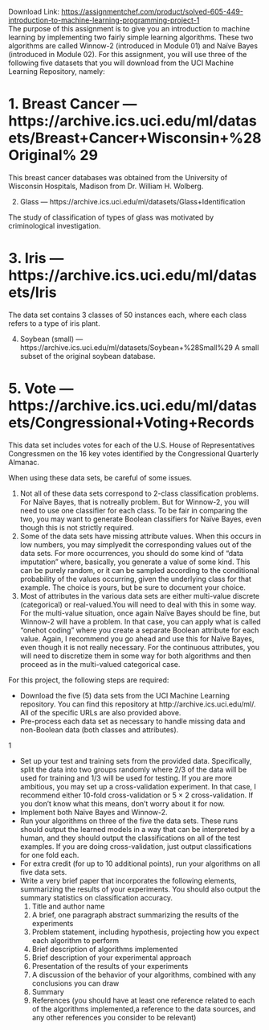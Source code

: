 Download Link: https://assignmentchef.com/product/solved-605-449-introduction-to-machine-learning-programming-project-1
<br>
The purpose of this assignment is to give you an introduction to machine learning by implementing two fairly simple learning algorithms. These two algorithms are called Winnow-2 (introduced in Module 01) and Naïve Bayes (introduced in Module 02). For this assignment, you will use three of the following five datasets that you will download from the UCI Machine Learning Repository, namely:

<h1>1. Breast Cancer — https://archive.ics.uci.edu/ml/datasets/Breast+Cancer+Wisconsin+%28Original% 29</h1>

This breast cancer databases was obtained from the University of Wisconsin Hospitals, Madison from Dr. William H. Wolberg.

<ol start="2">

 <li>Glass — https://archive.ics.uci.edu/ml/datasets/Glass+Identification</li>

</ol>

The study of classification of types of glass was motivated by criminological investigation.

<h1>3. Iris — https://archive.ics.uci.edu/ml/datasets/Iris</h1>

The data set contains 3 classes of 50 instances each, where each class refers to a type of iris plant.

<ol start="4">

 <li>Soybean (small) — https://archive.ics.uci.edu/ml/datasets/Soybean+%28Small%29 A small subset of the original soybean database.</li>

</ol>

<h1>5. Vote — https://archive.ics.uci.edu/ml/datasets/Congressional+Voting+Records</h1>

This data set includes votes for each of the U.S. House of Representatives Congressmen on the 16 key votes identified by the Congressional Quarterly Almanac.

When using these data sets, be careful of some issues.

<ol>

 <li>Not all of these data sets correspond to 2-class classification problems. For Naïve Bayes, that is notreally problem. But for Winnow-2, you will need to use one classifier for each class. To be fair in comparing the two, you may want to generate Boolean classifiers for Naïve Bayes, even though this is not strictly required.</li>

 <li>Some of the data sets have missing attribute values. When this occurs in low numbers, you may simplyedit the corresponding values out of the data sets. For more occurrences, you should do some kind of “data imputation” where, basically, you generate a value of some kind. This can be purely random, or it can be sampled according to the conditional probability of the values occurring, given the underlying class for that example. The choice is yours, but be sure to document your choice.</li>

 <li>Most of attributes in the various data sets are either multi-value discrete (categorical) or real-valued.You will need to deal with this in some way. For the multi-value situation, once again Naïve Bayes should be fine, but Winnow-2 will have a problem. In that case, you can apply what is called “onehot coding” where you create a separate Boolean attribute for each value. Again, I recommend you go ahead and use this for Naïve Bayes, even though it is not really necessary. For the continuous attributes, you will need to discretize them in some way for both algorithms and then proceed as in the multi-valued categorical case.</li>

</ol>

For this project, the following steps are required:

<ul>

 <li>Download the five (5) data sets from the UCI Machine Learning repository. You can find this repository at http://archive.ics.uci.edu/ml/. All of the specific URLs are also provided above.</li>

 <li>Pre-process each data set as necessary to handle missing data and non-Boolean data (both classes and attributes).</li>

</ul>

1

<ul>

 <li>Set up your test and training sets from the provided data. Specifically, split the data into two groups randomly where 2/3 of the data will be used for training and 1/3 will be used for testing. If you are more ambitious, you may set up a cross-validation experiment. In that case, I recommend either 10-fold cross-validation or 5 × 2 cross-validation. If you don’t know what this means, don’t worry about it for now.</li>

 <li>Implement both Naïve Bayes and Winnow-2.</li>

 <li>Run your algorithms on three of the five the data sets. These runs should output the learned models in a way that can be interpreted by a human, and they should output the classifications on all of the test examples. If you are doing cross-validation, just output classifications for one fold each.</li>

 <li>For extra credit (for up to 10 additional points), run your algorithms on all five data sets.</li>

 <li>Write a very brief paper that incorporates the following elements, summarizing the results of your experiments. You should also output the summary statistics on classification accuracy.

  <ol>

   <li>Title and author name</li>

   <li>A brief, one paragraph abstract summarizing the results of the experiments</li>

   <li>Problem statement, including hypothesis, projecting how you expect each algorithm to perform</li>

   <li>Brief description of algorithms implemented</li>

   <li>Brief description of your experimental approach</li>

   <li>Presentation of the results of your experiments</li>

   <li>A discussion of the behavior of your algorithms, combined with any conclusions you can draw</li>

   <li>Summary</li>

   <li>References (you should have at least one reference related to each of the algorithms implemented,a reference to the data sources, and any other references you consider to be relevant)</li>

  </ol></li>

</ul>